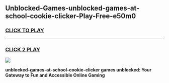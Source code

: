 
## Unblocked-Games-unblocked-games-at-school-cookie-clicker-Play-Free-e50m0
<h3>
<a href="https://premium76.site?title=unblocked-games-at-school-cookie-clicker&ref=20A">CLICK TO PLAY</a></h3>
<hr>

<h3>
<a href="https://premium76.site?title=unblocked-games-at-school-cookie-clicker&ref=20A">CLICK 2 PLAY</a>
  
</h3>

<a href="https://premium76.site?title=unblocked-games-at-school-cookie-clicker&ref=20A"><img src="https://clearcache.store/games.png"></a>


**unblocked-games-at-school-cookie-clicker games unblocked: Your Gateway to Fun and Accessible Online Gaming**
